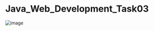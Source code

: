 # Java_Web_Development_Task03
![image](https://user-images.githubusercontent.com/72620980/137843233-529dd210-2fe6-478b-8fb6-2d31cdcc3e1e.png)

